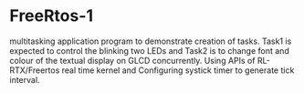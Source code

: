 # FreeRtos-1
multitasking application program to demonstrate creation of tasks. Task1 is expected to control the blinking two LEDs and Task2 is to change font and colour of the textual display on GLCD concurrently. Using APIs of RL-RTX/Freertos real time kernel and Configuring systick timer to generate tick interval.
